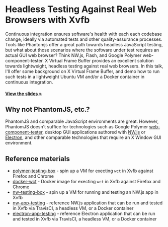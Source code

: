 # Headless Testing Against Real Web Browsers with Xvfb

Continuous integration ensures software's health with each each codebase change, ideally via automated tests and other quality-assurance processes. Tools like Phantomjs offer a great path towards headless JavaScript testing, but what about those scenarios where the software under test requires an actual GUI web browser? Think NW.js, Flash, and Google Polymer web-component-tester. X Virtual Frame Buffer provides an excellent solution towards lightweight, headless testing against real web browsers. In this talk, I'll offer some background on X Virtual Frame Buffer, and demo how to run such tests in a lightweight Ubuntu VM and/or a Docker container in continuous integration.

#### [View the slides &raquo;](https://mdb.github.io/testing-with-xvfb)

## Why not PhantomJS, etc.?

PhantomJS and comparable JavaScript environments are great. However, PhantomJS doesn't suffice for technologies such as Google Polymer [web-component-tester](https://github.com/Polymer/web-component-tester), desktop GUI applications authored with [NW.js](http://nwjs.io) or [Electron](http://electron.atom.io), and other comparable technologies that require an X Window GUI environment.

## Reference materials

* [polymer-testing-box](http://github.com/mdb/polymer-testing-box) - spin up a VM for execting `wct` in Xvfb against Firefox and Chrome
* [docker-wct](http://github.com/mdb/docker-wct) - Docker image for execting `wct` in Xvfb against Firefox and Chrome
* [nw-testing-box](http://github.com/mdb/nw-testing-box) - spin up a VM for running and testing an NW.js app in Xvfb
* [nw-app-testing](http://github.com/mdb/nw-app-testing) - reference NW.js application that can be run and tested in Xvfb via TravisCI, a headless VM, or a Docker container
* [electron-app-testing](http://github.com/mdb/electron-app-testing) - reference Electron application that can be run and tested in Xvfb via TravisCI, a headless VM, or a Docker container

